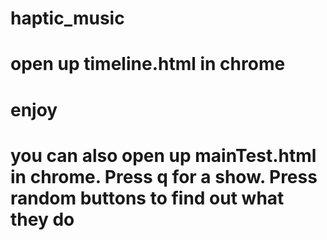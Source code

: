 # haptic_music
# open up timeline.html in chrome
# enjoy
# you can also open up mainTest.html in chrome.  Press q for a show.  Press random buttons to find out what they do
